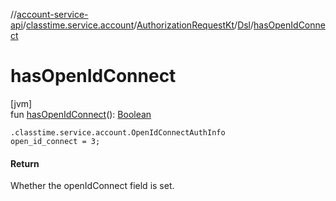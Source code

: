 //[account-service-api](../../../../index.md)/[classtime.service.account](../../index.md)/[AuthorizationRequestKt](../index.md)/[Dsl](index.md)/[hasOpenIdConnect](has-open-id-connect.md)

# hasOpenIdConnect

[jvm]\
fun [hasOpenIdConnect](has-open-id-connect.md)(): [Boolean](https://kotlinlang.org/api/latest/jvm/stdlib/kotlin/-boolean/index.html)

<code>.classtime.service.account.OpenIdConnectAuthInfo open_id_connect = 3;</code>

#### Return

Whether the openIdConnect field is set.
